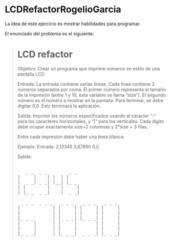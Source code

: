 # LCDRefactorRogelioGarcia
La idea de este ejercicio es mostrar habilidades para programar.

El enunciado del problema es el siguiente:
> # LCD refactor
>
>
> Objetivo: Crear un programa que imprime números en estilo de una pantalla LCD 
>
> Entrada: La entrada contiene varias líneas. Cada línea contiene 2 números separados por coma. El primer número representa el tamaño de la impresión (entre 1 y 10, esta variable se llama “size”). El segundo número es el número a mostrar en la pantalla. Para terminar, se debe digitar 0,0. Esto terminará la aplicación.
>
> Salida: Imprimir los números especificados usando el caracter “-“ para los caracteres horizontales, y “|” para los verticales. Cada dígito debe ocupar exactamente size+2 columnas y 2*size + 3 filas. 
>
> Entre cada impresión debe haber una línea blanca. 
>
> Ejemplo: 
> Entrada: 
> 2,12345 
> 3,67890 
> 0,0 
>   
> Salida:   
>  <pre>  
>    _ _  _ _        _ _
> |     |    | |  | |
> |  _ _| _ _| |__| |_ _
> | |        |    |     |
> | |_ _  _ _|    |  _ _|
> 
>  _ _ _  _ _ _   _ _ _   _ _ _   _ _ _ 
> |            | |     | |     | |     |
> |            | |     | |     | |     |
> |_ _ _       | |_ _ _| |_ _ _| |     |
> |     |      | |     |       | |     |
> |     |      | |     |       | |     |
> |_ _ _|      | |_ _ _|  _ _ _| |_ _ _|



